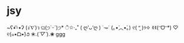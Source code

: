 # jsy

~ʕ•͡-•ʔ 
(ง˙∇˙)ว 
ଘ(੭ˊᵕˋ)੭* ੈ✩‧₊˚ 
( ღ’ᴗ‘ღ )
˙𐃷˙
(｡•́︿•̀｡)
୧( “̮ )୨✧
ꉂꉂ(ᵔᗜᵔ*)
♡
୧(๑•̀ᗝ•́)૭
❀.(*´▽`*).❀
ggg
